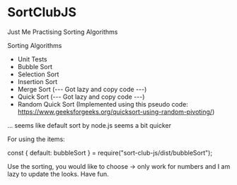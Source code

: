 # SortClubJS
Just Me Practising Sorting Algorithms

Sorting Algorithms
- Unit Tests
- Bubble Sort
- Selection Sort 
- Insertion Sort
- Merge Sort (--- Got lazy and copy code ---)
- Quick Sort (--- Got lazy and copy code ---)
- Random Quick Sort (Implemented using this pseudo code: https://www.geeksforgeeks.org/quicksort-using-random-pivoting/)


... seems like default sort by node.js seems a bit quicker 

For using the items: 

const { default: bubbleSort } = require("sort-club-js/dist/bubbleSort");

Use the sorting, you would like to choose -> only work for numbers and I am lazy to update the looks. Have fun.